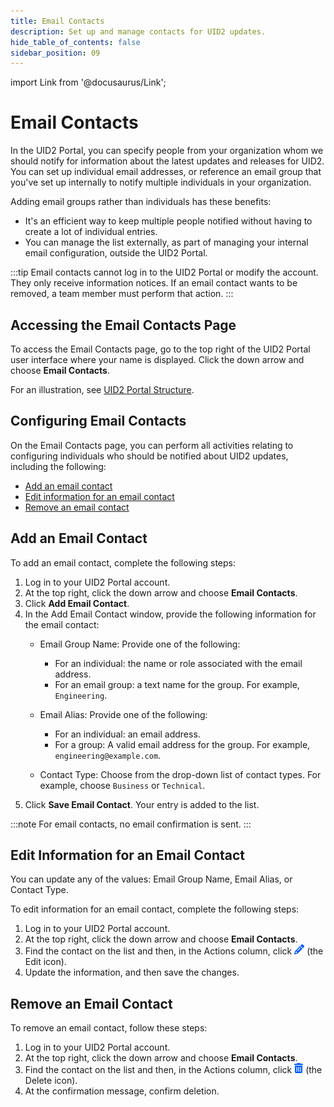 ```yaml
---
title: Email Contacts
description: Set up and manage contacts for UID2 updates.
hide_table_of_contents: false
sidebar_position: 09
---
```


import Link from '@docusaurus/Link';

# Email Contacts

In the UID2 Portal, you can specify people from your organization whom we should notify for information about the latest updates and releases for UID2. You can set up individual email addresses, or reference an email group that you've set up internally to notify multiple individuals in your organization.

Adding email groups rather than individuals has these benefits:
- It's an efficient way to keep multiple people notified without having to create a lot of individual entries.
- You can manage the list externally, as part of managing your internal email configuration, outside the UID2 Portal.

:::tip
Email contacts cannot log in to the UID2 Portal or modify the account. They only receive information notices. If an email contact wants to be removed, a team member must perform that action.
:::

## Accessing the Email Contacts Page

To access the Email Contacts page, go to the top right of the UID2 Portal user interface where your name is displayed. Click the down arrow and choose **Email Contacts**.

For an illustration, see [UID2 Portal Structure](portal-overview.md#uid2-portal-structure).

## Configuring Email Contacts

On the Email Contacts page, you can perform all activities relating to configuring individuals who should be notified about UID2 updates, including the following:

- [Add an email contact](#add-an-email-contact)
- [Edit information for an email contact](#edit-information-for-an-email-contact)
- [Remove an email contact](#remove-an-email-contact)

## Add an Email Contact

To add an email contact, complete the following steps:

1. Log in to your UID2 Portal account.
1. At the top right, click the down arrow and choose **Email Contacts**.
1. Click **Add Email Contact**.
2. In the Add Email Contact window, provide the following information for the email contact:
   - Email Group Name: Provide one of the following:
   
     - For an individual: the name or role associated with the email address.
     - For an email group: a text name for the group. For example, `Engineering`.
   - Email Alias: Provide one of the following:
   
     - For an individual: an email address.
     - For a group: A valid email address for the group. For example, `engineering@example.com`.
   - Contact Type: Choose from the drop-down list of contact types. For example, choose `Business` or `Technical`.
3. Click **Save Email Contact**. Your entry is added to the list. 

:::note
For email contacts, no email confirmation is sent.
:::

## Edit Information for an Email Contact

You can update any of the values: Email Group Name, Email Alias, or Contact Type.

To edit information for an email contact, complete the following steps:

1. Log in to your UID2 Portal account.
1. At the top right, click the down arrow and choose **Email Contacts**.
1. Find the contact on the list and then, in the Actions column, click ![the Edit icon](images/icon-pencil-solid.png) (the Edit icon).
1. Update the information, and then save the changes.

## Remove an Email Contact

To remove an email contact, follow these steps:

1. Log in to your UID2 Portal account.
1. At the top right, click the down arrow and choose **Email Contacts**.
1. Find the contact on the list and then, in the Actions column, click ![the Delete icon](images/icon-trash-can-solid.png) (the Delete icon).
1. At the confirmation message, confirm deletion.
